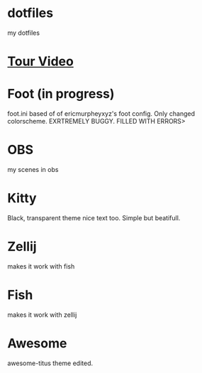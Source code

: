 # dotfiles
 my dotfiles 
# [**Tour Video**](https://www.youtube.com/watch?v=EhvIk6o-xW0&t=5s)


# Foot (in progress)
foot.ini based of of ericmurpheyxyz's foot config. Only changed colorscheme. 
EXRTREMELY BUGGY. FILLED WITH ERRORS>

# OBS
my scenes in obs

# Kitty
 Black, transparent theme nice text too.
Simple but beatifull.

# Zellij
makes it work with fish

# Fish
makes it work with zellij

# Awesome
awesome-titus theme edited. 

